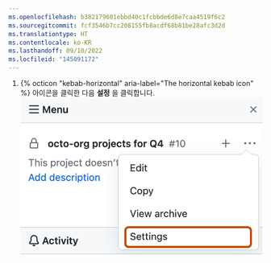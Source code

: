 ```yaml
---
ms.openlocfilehash: b382179601ebbd40c1fcbbde6d8e7caa4519f6c2
ms.sourcegitcommit: fcf3546b7cc208155fb8acdf68b81be28afc3d2d
ms.translationtype: HT
ms.contentlocale: ko-KR
ms.lasthandoff: 09/10/2022
ms.locfileid: "145091172"
---
```

1. {% octicon "kebab-horizontal" aria-label="The horizontal kebab icon" %} 아이콘을 클릭한 다음 **설정** 을 클릭합니다.
![프로젝트 보드 사이드바의 드롭다운 메뉴에 있는 설정 옵션](/assets/images/help/projects/project-board-settings.png)
